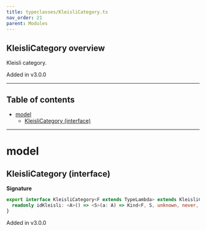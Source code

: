 ```yaml
---
title: typeclasses/KleisliCategory.ts
nav_order: 21
parent: Modules
---
```


## KleisliCategory overview

Kleisli category.

Added in v3.0.0

---

<h2 class="text-delta">Table of contents</h2>

- [model](#model)
  - [KleisliCategory (interface)](#kleislicategory-interface)

---

# model

## KleisliCategory (interface)

**Signature**

```ts
export interface KleisliCategory<F extends TypeLambda> extends KleisliComposable<F> {
  readonly idKleisli: <A>() => <S>(a: A) => Kind<F, S, unknown, never, never, A>
}
```

Added in v3.0.0
